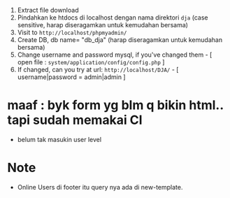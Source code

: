 1. Extract file download
2. Pindahkan ke htdocs di localhost dengan nama direktori `dja` (case sensitive, harap diseragamkan untuk kemudahan bersama)
3. Visit to `http://localhost/phpmyadmin/`
4. Create DB, db name= "db_dja" (harap diseragamkan untuk kemudahan bersama)
5. Change username and password mysql, if you've changed them - [ open file : `system/application/config/config.php` ]
6. If changed, can you try at url: `http://localhost/DJA/` - [ username|password = admin|admin ]


# maaf : byk form yg blm q bikin html.. tapi sudah memakai CI

- belum tak masukin user level

# Note
- Online Users di footer itu query nya ada di new-template.